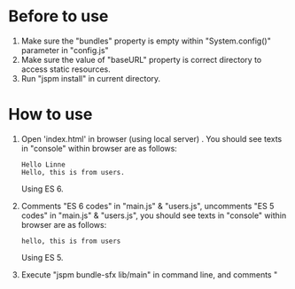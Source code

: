 # Before to use

1. Make sure the "bundles" property is empty within "System.config()" parameter in "config.js"
2. Make sure the value of "baseURL" property is correct directory to access static resources.
3. Run "jspm install" in current directory.  

# How to use

1. Open 'index.html' in browser (using local server) . You should see texts in "console" within browser are as follows:

    ```
    Hello Linne
    Hello, this is from users.
    ```
    
    Using ES 6.

2. Comments "ES 6 codes" in "main.js" & "users.js", uncomments "ES 5 codes" in "main.js" & "users.js", you should see texts in "console" within browser are as follows:

    ```
    hello, this is from users
    ```
    
    Using ES 5.

3. Execute "jspm bundle-sfx lib/main" in command line, and comments "<script>" tags except "build.js" in index.html, then you should see texts  in "console" within browser are as follows:
    
    ```
    hello, this is from users
    ```
    
    Using ES 5 and only one javascript file in html.
